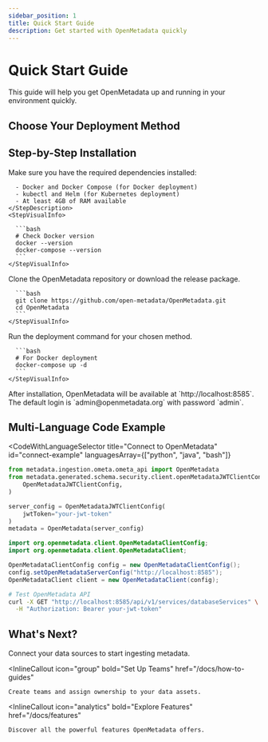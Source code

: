 ```yaml
---
sidebar_position: 1
title: Quick Start Guide
description: Get started with OpenMetadata quickly
---
```


# Quick Start Guide

This guide will help you get OpenMetadata up and running in your environment quickly.

## Choose Your Deployment Method

<TilesContainer>
  <Tile
    title="Docker Deployment"
    description="Perfect for development and testing. Get started in minutes with Docker Compose."
    link="/docs/quick-start/local-docker-deployment"
  />
  <Tile
    title="Kubernetes Deployment"
    description="Production-ready deployment on Kubernetes with scalability and reliability."
    link="/docs/quick-start/local-kubernetes-deployment"
  />
  <Tile
    title="Try the Sandbox"
    description="Experience OpenMetadata without any setup using our online sandbox."
    link="/docs/quick-start/sandbox"
  />
</TilesContainer>

## Step-by-Step Installation

<StepsContainer>
  <Step srNumber={1}>
    <StepDescription title="Prerequisites">
      Make sure you have the required dependencies installed:
      
      - Docker and Docker Compose (for Docker deployment)
      - kubectl and Helm (for Kubernetes deployment)
      - At least 4GB of RAM available
    </StepDescription>
    <StepVisualInfo>
      
      ```bash
      # Check Docker version
      docker --version
      docker-compose --version
      ```
    </StepVisualInfo>
  </Step>

  <Step srNumber={2}>
    <StepDescription title="Download OpenMetadata">
      Clone the OpenMetadata repository or download the release package.
    </StepDescription>
    <StepVisualInfo>
      
      ```bash
      git clone https://github.com/open-metadata/OpenMetadata.git
      cd OpenMetadata
      ```
    </StepVisualInfo>
  </Step>

  <Step srNumber={3}>
    <StepDescription title="Start OpenMetadata">
      Run the deployment command for your chosen method.
    </StepDescription>
    <StepVisualInfo>
      
      ```bash
      # For Docker deployment
      docker-compose up -d
      ```
    </StepVisualInfo>
  </Step>
</StepsContainer>

<Note noteType="Tip">
After installation, OpenMetadata will be available at `http://localhost:8585`. The default login is `admin@openmetadata.org` with password `admin`.
</Note>

## Multi-Language Code Example

<CodeWithLanguageSelector
  title="Connect to OpenMetadata"
  id="connect-example"
  languagesArray={["python", "java", "bash"]}
>

```python
from metadata.ingestion.ometa.ometa_api import OpenMetadata
from metadata.generated.schema.security.client.openMetadataJWTClientConfig import (
    OpenMetadataJWTClientConfig,
)

server_config = OpenMetadataJWTClientConfig(
    jwtToken="your-jwt-token"
)
metadata = OpenMetadata(server_config)
```

```java
import org.openmetadata.client.OpenMetadataClientConfig;
import org.openmetadata.client.OpenMetadataClient;

OpenMetadataClientConfig config = new OpenMetadataClientConfig();
config.setOpenMetadataServerConfig("http://localhost:8585");
OpenMetadataClient client = new OpenMetadataClient(config);
```

```bash
# Test OpenMetadata API
curl -X GET "http://localhost:8585/api/v1/services/databaseServices" \
  -H "Authorization: Bearer your-jwt-token"
```

</CodeWithLanguageSelector>

## What's Next?

<InlineCalloutContainer>
  <InlineCallout
    icon="settings"
    bold="Configure Connectors"
    href="/docs/connectors"
  >
    Connect your data sources to start ingesting metadata.
  </InlineCallout>
  
  <InlineCallout
    icon="group"
    bold="Set Up Teams"
    href="/docs/how-to-guides"
  >
    Create teams and assign ownership to your data assets.
  </InlineCallout>
  
  <InlineCallout
    icon="analytics"
    bold="Explore Features"
    href="/docs/features"
  >
    Discover all the powerful features OpenMetadata offers.
  </InlineCallout>
</InlineCalloutContainer>